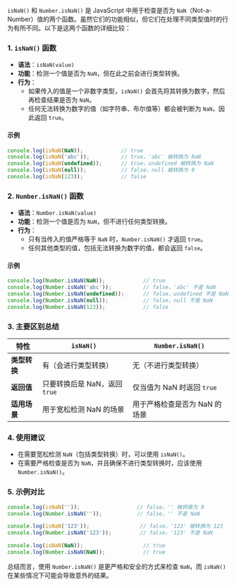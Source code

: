 `isNaN()` 和 `Number.isNaN()` 是 JavaScript 中用于检查是否为 `NaN`（Not-a-Number）值的两个函数。虽然它们的功能相似，但它们在处理不同类型值时的行为有所不同。以下是这两个函数的详细比较：

### 1. **`isNaN()` 函数**
- **语法**：`isNaN(value)`
- **功能**：检测一个值是否为 `NaN`，但在此之前会进行类型转换。
- **行为**：
  - 如果传入的值是一个非数字类型，`isNaN()` 会首先将其转换为数字，然后再检查结果是否为 `NaN`。
  - 任何无法转换为数字的值（如字符串、布尔值等）都会被判断为 `NaN`，因此返回 `true`。

#### 示例
```javascript
console.log(isNaN(NaN));            // true
console.log(isNaN('abc'));          // true，'abc' 被转换为 NaN
console.log(isNaN(undefined));      // true，undefined 被转换为 NaN
console.log(isNaN(null));           // false，null 被转换为 0
console.log(isNaN(123));            // false
```

### 2. **`Number.isNaN()` 函数**
- **语法**：`Number.isNaN(value)`
- **功能**：检测一个值是否为 `NaN`，但不进行任何类型转换。
- **行为**：
  - 只有当传入的值严格等于 `NaN` 时，`Number.isNaN()` 才返回 `true`。
  - 任何其他类型的值，包括无法转换为数字的值，都会返回 `false`。

#### 示例
```javascript
console.log(Number.isNaN(NaN));            // true
console.log(Number.isNaN('abc'));          // false，'abc' 不是 NaN
console.log(Number.isNaN(undefined));      // false，undefined 不是 NaN
console.log(Number.isNaN(null));           // false，null 不是 NaN
console.log(Number.isNaN(123));            // false
```

### 3. **主要区别总结**

| 特性         | `isNaN()`                     | `Number.isNaN()`              |
| ------------ | ----------------------------- | ----------------------------- |
| **类型转换** | 有（会进行类型转换）          | 无（不进行类型转换）          |
| **返回值**   | 只要转换后是 NaN，返回 `true` | 仅当值为 NaN 时返回 `true`    |
| **适用场景** | 用于宽松检测 NaN 的场景       | 用于严格检查是否为 NaN 的场景 |

### 4. **使用建议**
- 在需要宽松检测 `NaN`（包括类型转换）时，可以使用 `isNaN()`。
- 在需要严格检查是否为 `NaN`，并且确保不进行类型转换时，应该使用 `Number.isNaN()`。

### 5. **示例对比**
```javascript
console.log(isNaN(''));                  // false，'' 被转换为 0
console.log(Number.isNaN(''));           // false，'' 不是 NaN

console.log(isNaN('123'));                // false，'123' 被转换为 123
console.log(Number.isNaN('123'));         // false，'123' 不是 NaN

console.log(isNaN(NaN));                   // true
console.log(Number.isNaN(NaN));            // true
```

总结而言，使用 `Number.isNaN()` 是更严格和安全的方式来检查 `NaN`，而 `isNaN()` 在某些情况下可能会导致意外的结果。